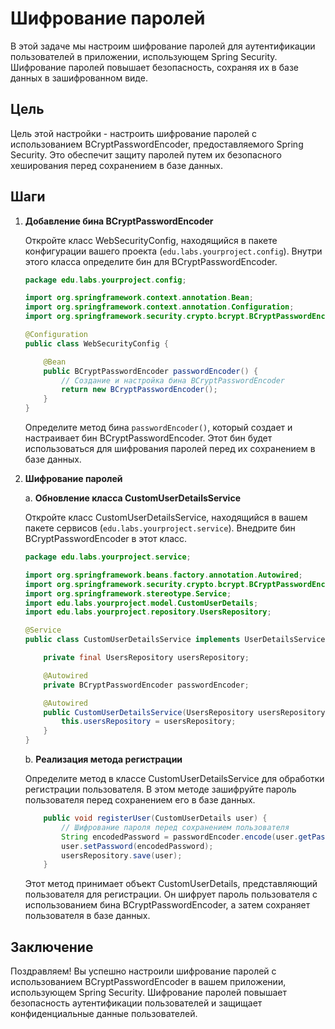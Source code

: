 # Шифрование паролей

В этой задаче мы настроим шифрование паролей для аутентификации пользователей в приложении, использующем Spring Security. Шифрование паролей повышает безопасность, сохраняя их в базе данных в зашифрованном виде.

## Цель

Цель этой настройки - настроить шифрование паролей с использованием BCryptPasswordEncoder, предоставляемого Spring Security. Это обеспечит защиту паролей путем их безопасного хеширования перед сохранением в базе данных.

## Шаги

1. **Добавление бина BCryptPasswordEncoder**

   Откройте класс WebSecurityConfig, находящийся в пакете конфигурации вашего проекта (`edu.labs.yourproject.config`). Внутри этого класса определите бин для BCryptPasswordEncoder.

   ```java
   package edu.labs.yourproject.config;

   import org.springframework.context.annotation.Bean;
   import org.springframework.context.annotation.Configuration;
   import org.springframework.security.crypto.bcrypt.BCryptPasswordEncoder;

   @Configuration
   public class WebSecurityConfig {

       @Bean
       public BCryptPasswordEncoder passwordEncoder() {
           // Создание и настройка бина BCryptPasswordEncoder
           return new BCryptPasswordEncoder();
       }
   }
   ```

   Определите метод бина `passwordEncoder()`, который создает и настраивает бин BCryptPasswordEncoder. Этот бин будет использоваться для шифрования паролей перед их сохранением в базе данных.

2. **Шифрование паролей**

   a. **Обновление класса CustomUserDetailsService**

   Откройте класс CustomUserDetailsService, находящийся в вашем пакете сервисов (`edu.labs.yourproject.service`). Внедрите бин BCryptPasswordEncoder в этот класс.

      ```java
      package edu.labs.yourproject.service;

      import org.springframework.beans.factory.annotation.Autowired;
      import org.springframework.security.crypto.bcrypt.BCryptPasswordEncoder;
      import org.springframework.stereotype.Service;
      import edu.labs.yourproject.model.CustomUserDetails;
      import edu.labs.yourproject.repository.UsersRepository;

      @Service
      public class CustomUserDetailsService implements UserDetailsService {

          private final UsersRepository usersRepository;

          @Autowired
          private BCryptPasswordEncoder passwordEncoder;

          @Autowired
          public CustomUserDetailsService(UsersRepository usersRepository) {
              this.usersRepository = usersRepository;
          }
      }
      ```

   b. **Реализация метода регистрации**

   Определите метод в классе CustomUserDetailsService для обработки регистрации пользователя. В этом методе зашифруйте пароль пользователя перед сохранением его в базе данных.

      ```java
          public void registerUser(CustomUserDetails user) {
              // Шифрование пароля перед сохранением пользователя
              String encodedPassword = passwordEncoder.encode(user.getPassword());
              user.setPassword(encodedPassword);
              usersRepository.save(user);
          }
      ```

   Этот метод принимает объект CustomUserDetails, представляющий пользователя для регистрации. Он шифрует пароль пользователя с использованием бина BCryptPasswordEncoder, а затем сохраняет пользователя в базе данных.

## Заключение

Поздравляем! Вы успешно настроили шифрование паролей с использованием BCryptPasswordEncoder в вашем приложении, использующем Spring Security. Шифрование паролей повышает безопасность аутентификации пользователей и защищает конфиденциальные данные пользователей.
